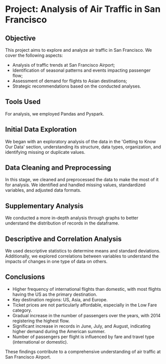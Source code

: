 # Project: Analysis of Air Traffic in San Francisco

## Objective
This project aims to explore and analyze air traffic in San Francisco. We cover the following aspects:
- Analysis of traffic trends at San Francisco Airport;
- Identification of seasonal patterns and events impacting passenger flow;
- Assessment of demand for flights to Asian destinations;
- Strategic recommendations based on the conducted analyses.

## Tools Used
For analysis, we employed Pandas and Pyspark.

## Initial Data Exploration
We began with an exploratory analysis of the data in the 'Getting to Know Our Data' section, understanding its structure, data types, organization, and identifying missing or duplicate values.

## Data Cleaning and Preprocessing
In this stage, we cleaned and preprocessed the data to make the most of it for analysis. We identified and handled missing values, standardized variables, and adjusted data formats.

## Supplementary Analysis
We conducted a more in-depth analysis through graphs to better understand the distribution of records in the dataframe.

## Descriptive and Correlation Analysis
We used descriptive statistics to determine means and standard deviations. Additionally, we explored correlations between variables to understand the impacts of changes in one type of data on others.

## Conclusions
- Higher frequency of international flights than domestic, with most flights having the US as the primary destination.
- Key destination regions: US, Asia, and Europe.
- Ticket prices are not particularly affordable, especially in the Low Fare category.
- Gradual increase in the number of passengers over the years, with 2014 registering the highest flow.
- Significant increase in records in June, July, and August, indicating higher demand during the American summer.
- Number of passengers per flight is influenced by fare and travel type (international or domestic).

These findings contribute to a comprehensive understanding of air traffic at San Francisco Airport.

